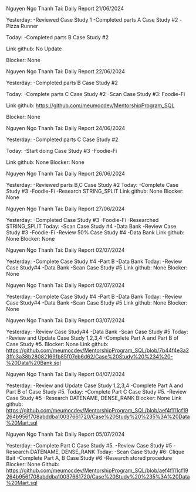
Nguyen Ngo Thanh Tai: Daily Report 21/06/2024

Yesterday:
-Reviewed Case Study 1
-Completed parts A Case Study #2 -Pizza Runner

Today:
-Completed parts B Case Study #2

Link github: No Update

Blocker: None

Nguyen Ngo Thanh Tai: Daily Report 22/06/2024

Yesterday:
-Completed parts B Case Study #2

Today:
-Complete parts C Case Study #2
-Scan Case Study #3: Foodie-Fi

Link github: https://github.com/meumocdev/MentorshipProgram_SQL

Blocker: None

Nguyen Ngo Thanh Tai: Daily Report 24/06/2024

Yesterday:
-Completed parts C Case Study #2

Today:
-Start doing Case Study #3 -Foodie-Fi

Link github: None
Blocker: None

Nguyen Ngo Thanh Tai: Daily Report 26/06/2024

Yesterday:
-Reviewed parts B,C Case Study #2
Today:
-Complete Case Study #3 -Foodie-Fi
-Research STRING_SPLIT
Link github: None
Blocker: None


Nguyen Ngo Thanh Tai: Daily Report 27/06/2024

Yesterday:
-Completed Case Study #3 -Foodie-Fi
-Researched STRING_SPLIT
Today:
-Scan Case Study #4 -Data Bank
-Review Case Study #3 -Foodie-Fi
-Review 50% Case Study #4 -Data Bank
Link github: None
Blocker: None

Nguyen Ngo Thanh Tai: Daily Report 02/07/2024

Yesterday:
-Complete Case Study #4 -Part B -Data Bank
Today:
-Review Case Study#4 -Data Bank
-Scan Case Study #5
Link github: None
Blocker: None

Nguyen Ngo Thanh Tai: Daily Report 02/07/2024

Yesterday:
-Complete Case Study #4 -Part B -Data Bank
Today:
-Review Case Study#4 -Data Bank
-Scan Case Study #5
Link github: None
Blocker: None

Nguyen Ngo Thanh Tai: Daily Report 03/07/2024

Yesterday:
-Review Case Study#4 -Data Bank
-Scan Case Study #5
Today:
-Review and Update Case Study 1,2,3,4
-Complete Part A and Part B of Case Study #5.
Blocker: None
Link github: https://github.com/meumocdev/MentorshipProgram_SQL/blob/7b44f4e3a23ffc3a38b28082169fb85f07eb6d62/Case%20Study%20%234%20-%20Data%20Bank.sql

Nguyen Ngo Thanh Tai: Daily Report 04/07/2024

Yesterday:
-Review and Update Case Study 1,2,3,4
-Complete Part A and Part B of Case Study #5.
Today:
-Complete Part C Case Study #5.
-Review Case Study #5
-Research DATENAME, DENSE_RANK
Blocker: None
Link github: https://github.com/meumocdev/MentorshipProgram_SQL/blob/aef4f111cf19264b956f708abddba10037661720/Case%20Study%20%235%3A%20Data%20Mart.sql

Nguyen Ngo Thanh Tai: Daily Report 05/07/2024

Yesterday:
-Complete Part C Case Study #5.
-Review Case Study #5
-Research DATENAME, DENSE_RANK
Today:
-Scan Case Study #6: Clique Bait
-Complete Part A, B  Case Study #6
-Research stored procedure
Blocker: None
Github: https://github.com/meumocdev/MentorshipProgram_SQL/blob/aef4f111cf19264b956f708abddba10037661720/Case%20Study%20%235%3A%20Data%20Mart.sql
